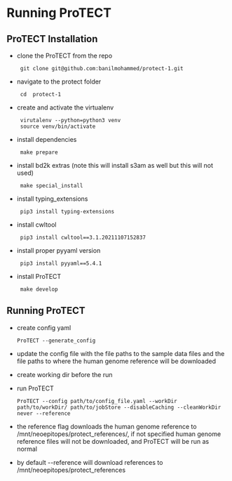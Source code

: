 # Running ProTECT

## ProTECT Installation
* clone the ProTECT from the repo

       git clone git@github.com:banilmohammed/protect-1.git
       
* navigate to the protect folder

       cd  protect-1
    
* create and activate the virtualenv
       
       virutalenv --python=python3 venv
       source venv/bin/activate
       
* install dependencies
       
       make prepare
       
* install bd2k extras (note this will install s3am as well but this will not used)
       
       make special_install
       
* install typing_extensions
       
       pip3 install typing-extensions
       
* install cwltool
       
       pip3 install cwltool==3.1.20211107152837
       
* install proper pyyaml version
       
       pip3 install pyyaml==5.4.1
       
* install ProTECT
       
       make develop
       
## Running ProTECT
* create config yaml

      ProTECT --generate_config
      
* update the config file with the file paths to the sample data files and the file paths to where the human genome reference will be downloaded
* create working dir before the run
* run ProTECT
      
      ProTECT --config path/to/config_file.yaml --workDir path/to/workDir/ path/to/jobStore --disableCaching --cleanWorkDir never --reference
      
* the reference flag downloads the human genome reference to /mnt/neoepitopes/protect_references/, if not specified human genome reference files will not be downloaded, and ProTECT will be run as normal
* by default --reference will download references to /mnt/neoepitopes/protect_references
